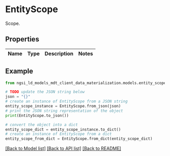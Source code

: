 # EntityScope

Scope. 

## Properties

Name | Type | Description | Notes
------------ | ------------- | ------------- | -------------

## Example

```python
from ngsi_ld_models_mdt_client_data_materialization.models.entity_scope import EntityScope

# TODO update the JSON string below
json = "{}"
# create an instance of EntityScope from a JSON string
entity_scope_instance = EntityScope.from_json(json)
# print the JSON string representation of the object
print(EntityScope.to_json())

# convert the object into a dict
entity_scope_dict = entity_scope_instance.to_dict()
# create an instance of EntityScope from a dict
entity_scope_from_dict = EntityScope.from_dict(entity_scope_dict)
```
[[Back to Model list]](../README.md#documentation-for-models) [[Back to API list]](../README.md#documentation-for-api-endpoints) [[Back to README]](../README.md)


